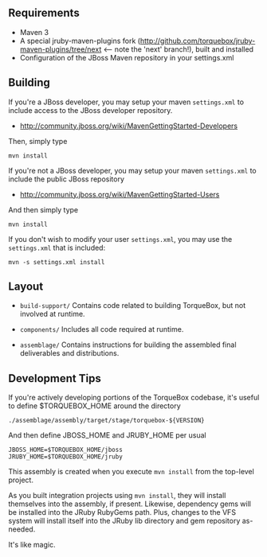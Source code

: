 Requirements
------------
* Maven 3
* A special jruby-maven-plugins fork (http://github.com/torquebox/jruby-maven-plugins/tree/next <-- note the 'next' branch!), built and installed
* Configuration of the JBoss Maven repository in your settings.xml

Building
--------

If you're a JBoss developer, you may setup your maven `settings.xml` to include
access to the JBoss developer repository.

* http://community.jboss.org/wiki/MavenGettingStarted-Developers

Then, simply type

    mvn install

If you're not a JBoss developer, you may setup your maven `settings.xml` to
include the public JBoss repository

* http://community.jboss.org/wiki/MavenGettingStarted-Users

And then simply type

    mvn install

If you don't wish to modify your user `settings.xml`, you may use the `settings.xml`
that is included:

    mvn -s settings.xml install

Layout
------

* `build-support/` Contains code related to building TorqueBox, but not 
  involved at runtime.

* `components/` Includes all code required at runtime.

* `assemblage/` Contains instructions for building the assembled final
  deliverables and distributions.

Development Tips
----------------

If you're actively developing portions of the TorqueBox codebase,
it's useful to define $TORQUEBOX_HOME around the directory

    ./assemblage/assembly/target/stage/torquebox-${VERSION}

And then define JBOSS_HOME and JRUBY_HOME per usual

    JBOSS_HOME=$TORQUEBOX_HOME/jboss
    JRUBY_HOME=$TORQUEBOX_HOME/jruby

This assembly is created when you execute `mvn install` from the top-level
project.  

As you built integration projects using `mvn install`, they will
install themselves into the assembly, if present.  Likewise, dependency
gems will be installed into the JRuby RubyGems path.  Plus, changes
to the VFS system will install itself into the JRuby lib directory and gem
repository as-needed.  

It's like magic.
